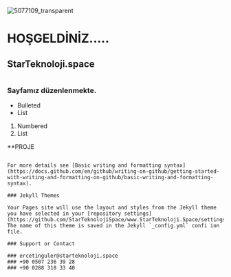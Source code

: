 ![5077109_transparent](https://user-images.githubusercontent.com/93947784/185902330-6b13c4e8-04be-4609-8820-2c0b12a8f17a.png) 
# HOŞGELDİNİZ.....   
## StarTeknoloji.space  
###     

#       
## 
###   Sayfamız düzenlenmekte.
- Bulleted      
- List
1. Numbered
2. List   
  
  
**PROJE
``` AÇIK KAYNAK BAŞLATMAK

For more details see [Basic writing and formatting syntax](https://docs.github.com/en/github/writing-on-github/getting-started-with-writing-and-formatting-on-github/basic-writing-and-formatting-syntax).

### Jekyll Themes

Your Pages site will use the layout and styles from the Jekyll theme you have selected in your [repository settings](https://github.com/StarTeknolojiSpace/www.StarTeknoloji.Space/settings/pages). The name of this theme is saved in the Jekyll `_config.yml` confi ion file.

### Support or Contact          

### ercetinguler@starteknoloji.space 
### +90 0507 236 39 28    
### +90 0288 318 33 40
            
